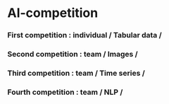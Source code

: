 # AI-competition
  
### First competition : individual / Tabular data /
### Second competition : team / Images /
### Third competition : team / Time series /
### Fourth competition : team / NLP /
